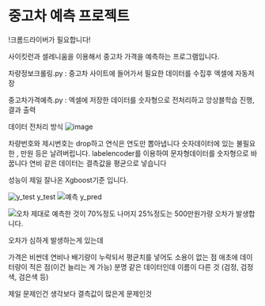 # 중고차 예측 프로젝트

!크롬드라이버가 필요합니다!

사이킷런과 셀레니움을 이용해서 중고차 가격을 예측하는 프로그램입니다.


차량정보크롤링.py : 중고차 사이트에 들어가서 필요한 데이터를 수집후 엑셀에 자동저장

중고차가격예측.py : 엑셀에 저장한 데이터를 숫자형으로 전처리하고 앙상블학습 진행, 결과 출력



데이터 전처리 방식
![image](https://user-images.githubusercontent.com/83406220/121778005-d066d100-cbcf-11eb-845f-5637eadebac5.png)

차량번호와 제시번호는 drop하고
연식은 연도만 뽑아냅니다
숫자데이터에 있는 불필요한 , 만원 등은 날려버립니다.
labelencoder를 이용하여 문자형데이터를 숫자형으로 바꿉니다
연비 같은 데이터는 결측값을 평균으로 넣습니다

성능이 제일 잘나온 Xgboost기준 입니다.

![y_test](https://user-images.githubusercontent.com/83406220/121778106-61d64300-cbd0-11eb-836e-2976d9645b80.png) y_test
![예측](https://user-images.githubusercontent.com/83406220/121778107-63077000-cbd0-11eb-9210-c7e89ea2946e.png) y_pred


![오차](https://user-images.githubusercontent.com/83406220/121778111-6569ca00-cbd0-11eb-9000-2637c1776f34.png) 
제대로 예측한 것이 70%정도 나머지 25%정도는 500만원가량 오차가 발생합니다.

오차가 심하게 발생하는게 있는데

가격은 비싼데 연비나 배기량이 누락되서 평균치를 넣어도 소용이 없는 점
애초에 데이터량이 적은 점(이건 늘리는 게 가능)
분명 같은 데이터인데 이름이 다른 것 (검정, 검정색, 검은색 등)

제일 문제인건 생각보다 결측값이 많은게 문제인것 
